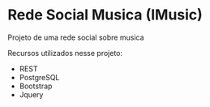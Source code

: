 # Rede Social Musica (IMusic)
Projeto de uma rede social sobre musica


Recursos utilizados nesse projeto:
- REST
- PostgreSQL
- Bootstrap
- Jquery
